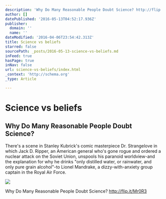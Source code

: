 ```yaml
---
description: 'Why Do Many Reasonable People Doubt Science? http://flip.it/Mr0R3'
author: []
datePublished: '2016-05-13T04:52:17.936Z'
publisher:
  domain: ''
  name: ''
dateModified: '2016-04-06T23:54:42.313Z'
title: Science vs beliefs
starred: false
sourcePath: _posts/2016-05-13-science-vs-beliefs.md
inFeed: true
hasPage: true
inNav: false
url: science-vs-beliefs/index.html
_context: 'http://schema.org'
_type: Article

---
```

# Science vs beliefs

<article style=""><h1>Why Do Many Reasonable People Doubt Science?</h1><p>There's a scene in Stanley Kubrick's comic masterpiece Dr. Strangelove in which Jack D. Ripper, an American general who's gone rogue and ordered a nuclear attack on the Soviet Union, unspools his paranoid worldview-and the explanation for why he drinks "only distilled water, or rainwater, and only pure grain alcohol"-to Lionel Mandrake, a dizzy-with-anxiety group captain in the Royal Air Force.</p><img src="http://s.ngm.com/2015/03/science-doubters/img/kennedy-space-center-exhibit-captioned-615.jpg" /></article>

Why Do Many Reasonable People Doubt Science? http://flip.it/Mr0R3